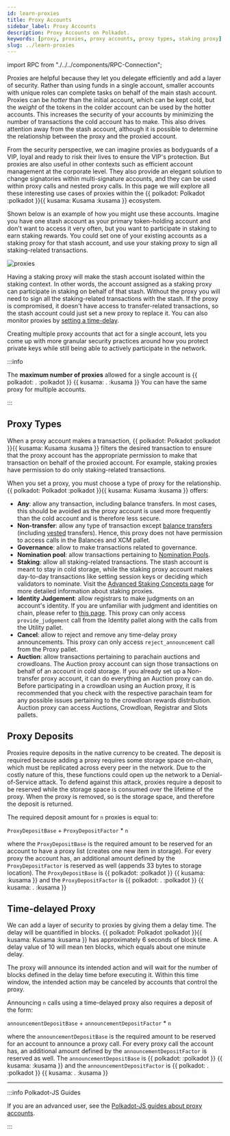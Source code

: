 ```yaml
---
id: learn-proxies
title: Proxy Accounts
sidebar_label: Proxy Accounts
description: Proxy Accounts on Polkadot.
keywords: [proxy, proxies, proxy accounts, proxy types, staking proxy]
slug: ../learn-proxies
---
```


import RPC from "./../../components/RPC-Connection";

Proxies are helpful because they let you delegate efficiently and add a layer of security. Rather
than using funds in a single account, smaller accounts with unique roles can complete tasks on
behalf of the main stash account. Proxies can be _hotter_ than the initial account, which can be
kept cold, but the _weight_ of the tokens in the colder account can be used by the hotter accounts.
This increases the security of your accounts by minimizing the number of transactions the cold
account has to make. This also drives attention away from the stash account, although it is possible
to determine the relationship between the proxy and the proxied account.

From the security perspective, we can imagine proxies as bodyguards of a VIP, loyal and ready to
risk their lives to ensure the VIP's protection. But proxies are also useful in other contexts such
as efficient account management at the corporate level. They also provide an elegant solution to
change signatories within multi-signature accounts, and they can be used within proxy calls and
nested proxy calls. In this page we will explore all these interesting use cases of proxies within
the \{\{ polkadot: Polkadot :polkadot }}\{\{ kusama: Kusama :kusama }} ecosystem.

Shown below is an example of how you might use these accounts. Imagine you have one stash account as
your primary token-holding account and don't want to access it very often, but you want to
participate in staking to earn staking rewards. You could set one of your existing accounts as a
staking proxy for that stash account, and use your staking proxy to sign all staking-related
transactions.

![proxies](../assets/stash-vs-stash-and-staking-proxy.png)

Having a staking proxy will make the stash account isolated within the staking context. In other
words, the account assigned as a staking proxy can participate in staking on behalf of that stash.
Without the proxy you will need to sign all the staking-related transactions with the stash. If the
proxy is compromised, it doesn't have access to transfer-related transactions, so the stash account
could just set a new proxy to replace it. You can also monitor proxies by
[setting a time-delay](#time-delayed-proxy).

Creating multiple proxy accounts that act for a single account, lets you come up with more granular
security practices around how you protect private keys while still being able to actively
participate in the network.

:::info

The **maximum number of proxies** allowed for a single account is \{\{ polkadot:
<RPC network="polkadot" path="consts.proxy.maxProxies" defaultValue={32}/>. :polkadot }} \{\{
kusama: <RPC network="kusama" path="consts.proxy.maxProxies" defaultValue={32}/>. :kusama }} You can
have the same proxy for multiple accounts.

:::

## Proxy Types

When a proxy account makes a transaction, \{\{ polkadot: Polkadot :polkadot }}\{\{ kusama: Kusama
:kusama }} filters the desired transaction to ensure that the proxy account has the appropriate
permission to make that transaction on behalf of the proxied account. For example, staking proxies
have permission to do only staking-related transactions.

When you set a proxy, you must choose a type of proxy for the relationship. \{\{ polkadot: Polkadot
:polkadot }}\{\{ kusama: Kusama :kusama }} offers:

- **Any**: allow any transaction, including balance transfers. In most cases, this should be avoided
  as the proxy account is used more frequently than the cold account and is therefore less secure.
- **Non-transfer**: allow any type of transaction except
  [balance transfers](learn-balance-transfers.md) (including [vested](learn-DOT.md/#vesting)
  transfers). Hence, this proxy does not have permission to access calls in the Balances and XCM
  pallet.
- **Governance**: allow to make transactions related to governance.
- **Nomination pool**: allow transactions pertaining to
  [Nomination Pools](./learn-nomination-pools.md).
- **Staking**: allow all staking-related transactions. The stash account is meant to stay in cold
  storage, while the staking proxy account makes day-to-day transactions like setting session keys
  or deciding which validators to nominate. Visit the
  [Advanced Staking Concepts page](./learn-staking-advanced.md/#staking-proxies) for more detailed
  information about staking proxies.
- **Identity Judgement**: allow registrars to make judgments on an account's identity. If you are
  unfamiliar with judgment and identities on chain, please refer to
  [this page](learn-identity.md#judgements). This proxy can only access `provide_judgement` call
  from the Identity pallet along with the calls from the Utility pallet.
- **Cancel**: allow to reject and remove any time-delay proxy announcements. This proxy can only
  access `reject_announcement` call from the Proxy pallet.
- **Auction**: allow transactions pertaining to parachain auctions and crowdloans. The Auction proxy
  account can sign those transactions on behalf of an account in cold storage. If you already set up
  a Non-transfer proxy account, it can do everything an Auction proxy can do. Before participating
  in a crowdloan using an Auction proxy, it is recommended that you check with the respective
  parachain team for any possible issues pertaining to the crowdloan rewards distribution. Auction
  proxy can access Auctions, Crowdloan, Registrar and Slots pallets.

## Proxy Deposits

Proxies require deposits in the native currency to be created. The deposit is required because
adding a proxy requires some storage space on-chain, which must be replicated across every peer in
the network. Due to the costly nature of this, these functions could open up the network to a
Denial-of-Service attack. To defend against this attack, proxies require a deposit to be reserved
while the storage space is consumed over the lifetime of the proxy. When the proxy is removed, so is
the storage space, and therefore the deposit is returned.

The required deposit amount for `n` proxies is equal to:

`ProxyDepositBase` + `ProxyDepositFactor` \* `n`

where the `ProxyDepositBase` is the required amount to be reserved for an account to have a proxy
list (creates one new item in storage). For every proxy the account has, an additional amount
defined by the `ProxyDepositFactor` is reserved as well (appends 33 bytes to storage location). The
`ProxyDepositBase` is \{\{ polkadot:
<RPC network="polkadot" path="consts.proxy.proxyDepositBase" defaultValue={200080000000} filter="humanReadable"/>
:polkadot }} \{\{ kusama:
<RPC network="kusama" path="consts.proxy.proxyDepositBase" defaultValue={666933332400} filter="humanReadable"/>
:kusama }} and the `ProxyDepositFactor` is \{\{ polkadot:
<RPC network="polkadot" path="consts.proxy.proxyDepositFactor" defaultValue={330000000} filter="humanReadable"/>.
:polkadot }} \{\{ kusama:
<RPC network="kusama" path="consts.proxy.proxyDepositFactor" defaultValue={1099998900} filter="humanReadable"/>.
:kusama }}

## Time-delayed Proxy

We can add a layer of security to proxies by giving them a delay time. The delay will be quantified
in blocks. \{\{ polkadot: Polkadot :polkadot }}\{\{ kusama: Kusama :kusama }} has approximately 6
seconds of block time. A delay value of 10 will mean ten blocks, which equals about one minute
delay.

The proxy will announce its intended action and will wait for the number of blocks defined in the
delay time before executing it. Within this time window, the intended action may be canceled by
accounts that control the proxy.

Announcing `n` calls using a time-delayed proxy also requires a deposit of the form:

`announcementDepositBase` + `announcementDepositFactor` \* `n`

where the `announcementDepositBase` is the required amount to be reserved for an account to announce
a proxy call. For every proxy call the account has, an additional amount defined by the
`announcementDepositFactor` is reserved as well. The `announcementDepositBase` is \{\{ polkadot:
<RPC network="polkadot" path="consts.proxy.announcementDepositBase" defaultValue={200080000000} filter="humanReadable"/>
:polkadot }} \{\{ kusama:
<RPC network="kusama" path="consts.proxy.announcementDepositBase" defaultValue={666933332400} filter="humanReadable"/>
:kusama }} and the `announcementDepositFactor` is \{\{ polkadot:
<RPC network="polkadot" path="consts.proxy.announcementDepositFactor" defaultValue={660000000} filter="humanReadable"/>.
:polkadot }} \{\{ kusama:
<RPC network="kusama" path="consts.proxy.announcementDepositFactor" defaultValue={2199997800} filter="humanReadable"/>.
:kusama }}

---

:::info Polkadot-JS Guides

If you are an advanced user, see the
[Polkadot-JS guides about proxy accounts](./learn-guides-accounts-proxy.md).

:::
